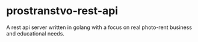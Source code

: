 # prostranstvo-rest-api
A rest api server written in golang with a focus on real photo-rent business and educational needs.
